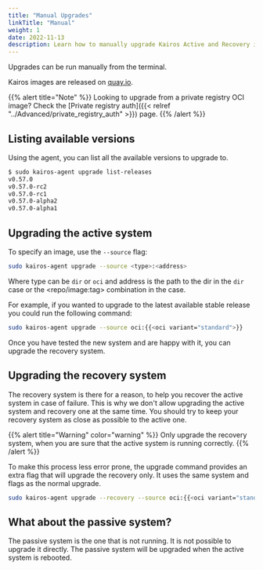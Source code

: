 ```yaml
---
title: "Manual Upgrades"
linkTitle: "Manual"
weight: 1
date: 2022-11-13
description: Learn how to manually upgrade Kairos Active and Recovery images
---
```


Upgrades can be run manually from the terminal.

Kairos images are released on [quay.io](https://quay.io/organization/kairos).

{{% alert title="Note" %}}
Looking to upgrade from a private registry OCI image? Check the [Private registry auth]({{< relref "../Advanced/private_registry_auth" >}}) page.
{{% /alert %}}

## Listing available versions

Using the agent, you can list all the available versions to upgrade to.

```bash
$ sudo kairos-agent upgrade list-releases
v0.57.0
v0.57.0-rc2
v0.57.0-rc1
v0.57.0-alpha2
v0.57.0-alpha1
```

## Upgrading the active system

To specify an image, use the `--source` flag:

```bash
sudo kairos-agent upgrade --source <type>:<address>
```
Where type can be `dir` or `oci` and address is the path to the dir in the `dir` case or the <repo/image:tag> combination in the <oci> case.

For example, if you wanted to upgrade to the latest available stable release you could run the following command:

```bash
sudo kairos-agent upgrade --source oci:{{<oci variant="standard">}}
```

Once you have tested the new system and are happy with it, you can upgrade the recovery system.

## Upgrading the recovery system

The recovery system is there for a reason, to help you recover the active system in case of failure. This is why we don't allow upgrading the active system and recovery one at the same time. You should try to keep your recovery system as close as possible to the active one.

{{% alert title="Warning" color="warning" %}}
Only upgrade the recovery system, when you are sure that the active system is running correctly.
{{% /alert %}}

To make this process less error prone, the upgrade command provides an extra flag that will upgrade the recovery only. It uses the same system and flags as the normal upgrade.

```bash
sudo kairos-agent upgrade --recovery --source oci:{{<oci variant="standard">}}
```

## What about the passive system?

The passive system is the one that is not running. It is not possible to upgrade it directly. The passive system will be upgraded when the active system is rebooted.
